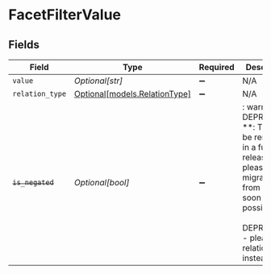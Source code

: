 # FacetFilterValue


## Fields

| Field                                                                                                                                                                 | Type                                                                                                                                                                  | Required                                                                                                                                                              | Description                                                                                                                                                           | Example                                                                                                                                                               |
| --------------------------------------------------------------------------------------------------------------------------------------------------------------------- | --------------------------------------------------------------------------------------------------------------------------------------------------------------------- | --------------------------------------------------------------------------------------------------------------------------------------------------------------------- | --------------------------------------------------------------------------------------------------------------------------------------------------------------------- | --------------------------------------------------------------------------------------------------------------------------------------------------------------------- |
| `value`                                                                                                                                                               | *Optional[str]*                                                                                                                                                       | :heavy_minus_sign:                                                                                                                                                    | N/A                                                                                                                                                                   | Spreadsheet                                                                                                                                                           |
| `relation_type`                                                                                                                                                       | [Optional[models.RelationType]](../models/relationtype.md)                                                                                                            | :heavy_minus_sign:                                                                                                                                                    | N/A                                                                                                                                                                   | EQUALS                                                                                                                                                                |
| ~~`is_negated`~~                                                                                                                                                      | *Optional[bool]*                                                                                                                                                      | :heavy_minus_sign:                                                                                                                                                    | : warning: ** DEPRECATED **: This will be removed in a future release, please migrate away from it as soon as possible.<br/><br/>DEPRECATED - please use relationType instead |                                                                                                                                                                       |